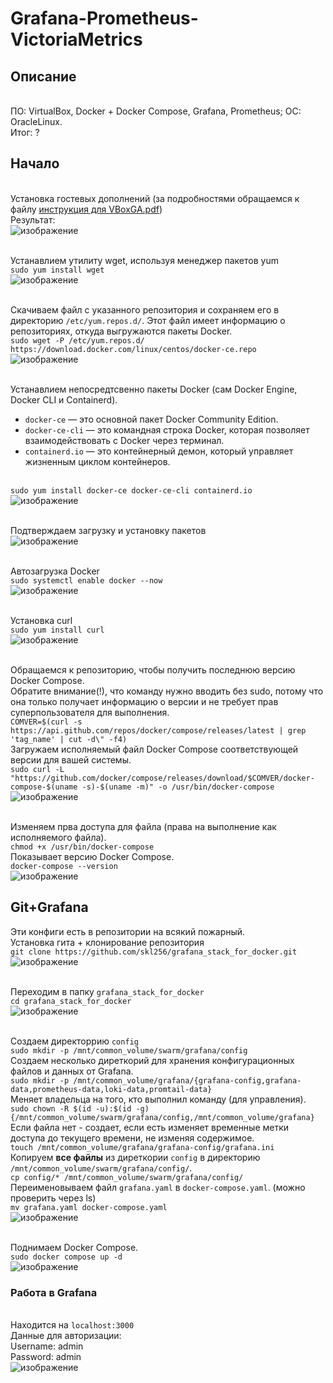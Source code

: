 # Grafana-Prometheus-VictoriaMetrics
## Описание
<br>ПО: VirtualBox, Docker + Docker Compose, Grafana, Prometheus; ОС: OracleLinux.
<br>Итог: ?
## Начало
<br>Установка гостевых дополнений
(за подробностями обращаемся к файлу [инструкция для VBoxGA.pdf](https://github.com/user-attachments/files/17509721/VBoxGA.pdf))
<br>Результат:
<br>![изображение](https://github.com/user-attachments/assets/9d431a2a-5a04-4539-998c-8c8ddb3276fd)

<br>Устанавлием утилиту wget, используя менеджер пакетов yum
<br>`sudo yum install wget`
<br>![изображение](https://github.com/user-attachments/assets/7918e885-0e49-4201-bc81-db2ac0dcd19f)

<br>Скачиваем файл с указанного репозитория и сохраняем его в директорию `/etc/yum.repos.d/`. Этот файл имеет информацию о репозиториях, откуда выгружаются пакеты Docker.
<br>`sudo wget -P /etc/yum.repos.d/ https://download.docker.com/linux/centos/docker-ce.repo`
<br>![изображение](https://github.com/user-attachments/assets/2478c223-bd0a-410f-97bb-b3456d23ce58)

<br>Устанавлием непосредтсвенно пакеты Docker (сам Docker Engine, Docker CLI и Containerd).
+ `docker-ce` — это основной пакет Docker Community Edition.
+ `docker-ce-cli` — это командная строка Docker, которая позволяет взаимодействовать с Docker через терминал.
+ `containerd.io` — это контейнерный демон, который управляет жизненным циклом контейнеров.

<br>`sudo yum install docker-ce docker-ce-cli containerd.io`
<br>![изображение](https://github.com/user-attachments/assets/6b0c24a5-4061-4e0e-ad77-49bd4cc1ab08)

<br>Подтверждаем загрузку и установку пакетов
<br>![изображение](https://github.com/user-attachments/assets/4683d0e9-c1a2-41f5-a72c-d079f16884e3)

<br>Автозагрузка Docker
<br>`sudo systemctl enable docker --now`
<br>![изображение](https://github.com/user-attachments/assets/a4dac1b1-708d-4106-b8e6-c221d39aba70)

<br>Установка curl
<br>`sudo yum install curl`
<br>![изображение](https://github.com/user-attachments/assets/96d9f341-9709-4b39-be32-5ab429260d68)

<br>Обращаемся к репозиторию, чтобы получить последнюю версию Docker Compose.
<br>Обратите внимание(!), что команду нужно вводить без sudo, потому что она только получает информацию о версии и не требует прав суперпользователя для выполнения.
<br>`COMVER=$(curl -s https://api.github.com/repos/docker/compose/releases/latest | grep 'tag_name' | cut -d\" -f4)`
<br>Загружаем исполняемый файл Docker Compose соответствующей версии для вашей системы.
<br>`sudo curl -L "https://github.com/docker/compose/releases/download/$COMVER/docker-compose-$(uname -s)-$(uname -m)" -o /usr/bin/docker-compose`
<br>![изображение](https://github.com/user-attachments/assets/a53258dd-9434-4970-9e6c-71b3668ae02c)

<br>Изменяем прва доступа для файла (права на выполнение как исполняемого файла).
<br>`chmod +x /usr/bin/docker-compose`
<br>Показывает версию Docker Compose.
<br>`docker-compose --version`
<br>![изображение](https://github.com/user-attachments/assets/78c2e664-d287-4a3a-b1fe-36dccc83ecab)

## Git+Grafana
Эти конфиги есть в репозитории на всякий пожарный.
<br>Установка гита + клонирование репозитория
<br>`git clone https://github.com/skl256/grafana_stack_for_docker.git`
<br>![изображение](https://github.com/user-attachments/assets/5e0b4c97-ac01-4bdf-b299-58230e8716fe)

<br>Переходим в папку `grafana_stack_for_docker`
<br>`cd grafana_stack_for_docker`
<br>![изображение](https://github.com/user-attachments/assets/f119876b-fbe9-4848-b6d7-c9e00028aafc)

<br>Создаем директоррию `config`
<br>`sudo mkdir -p /mnt/common_volume/swarm/grafana/config`
<br>Создаем несколько диреткорий для хранения конфигурационных файлов и данных от Grafana.
<br>`sudo mkdir -p /mnt/common_volume/grafana/{grafana-config,grafana-data,prometheus-data,loki-data,promtail-data}`
<br>Меняет владельца на того, кто выполнил команду (для управления).
<br>`sudo chown -R $(id -u):$(id -g) {/mnt/common_volume/swarm/grafana/config,/mnt/common_volume/grafana}`
<br>Если файла нет - создает, если есть изменяет временные метки доступа до текущего времени, не изменяя содержимое.
<br>`touch /mnt/common_volume/grafana/grafana-config/grafana.ini`
<br>Копируем **все файлы** из диреткории `config` в директорию `/mnt/common_volume/swarm/grafana/config/`.
<br>`cp config/* /mnt/common_volume/swarm/grafana/config/`
<br>Переименовываем файл `grafana.yaml` в `docker-compose.yaml`. (можно проверить через ls)
<br>`mv grafana.yaml docker-compose.yaml`
<br>![изображение](https://github.com/user-attachments/assets/a42f5b6b-5b2c-498f-b682-f8a0638ed24b)

<br>Поднимаем Docker Compose.
<br>`sudo docker compose up -d`
<br>![изображение](https://github.com/user-attachments/assets/0760cbb0-9eee-400b-84a5-60ffe6b9b0ae)
### Работа в Grafana
<br>Находится на `localhost:3000`
<br>Данные для авторизации:
<br>Username: admin
<br>Password: admin
<br>![изображение](https://github.com/user-attachments/assets/ba7cd873-0bcc-4c0f-88ab-49ea53f5140a)
<br>
<br>
<br>
<br>
<br>
<br>
<br>
<br>
<br>
<br>
<br>
<br>
